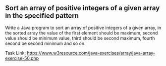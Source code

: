 ## Sort an array of positive integers of a given array in the specified pattern

Write a Java program to sort an array of positive integers of a given array, in the sorted array the value of the first element should be maximum, second value should be minimum value, third should be second maximum, fourth second be second minimum and so on.

Task Link: https://www.w3resource.com/java-exercises/array/java-array-exercise-50.php